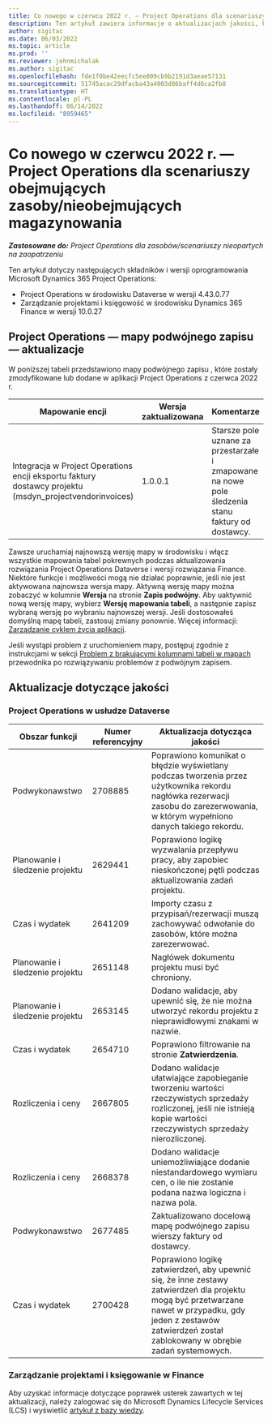 ```yaml
---
title: Co nowego w czerwcu 2022 r. — Project Operations dla scenariuszy obejmujących zasoby/nieobejmujących magazynowania
description: Ten artykuł zawiera informacje o aktualizacjach jakości, które są dostępne w wydaniu z czerwca 2022 r. wdrożenia Microsoft Dynamics 365 Project Operations dla scenariuszy opartych na zasobach/niemagazynowanych.
author: sigitac
ms.date: 06/03/2022
ms.topic: article
ms.prod: ''
ms.reviewer: johnmichalak
ms.author: sigitac
ms.openlocfilehash: fde1f0be42eecfc5ee809cb9b2191d3aeae57131
ms.sourcegitcommit: 51745acac29dfacba43a4003d86baff4d6ca2fb8
ms.translationtype: HT
ms.contentlocale: pl-PL
ms.lasthandoff: 06/14/2022
ms.locfileid: "8959465"
---
```

# <a name="whats-new-june-2022---project-operations-for-resourcenon-stocked-based-scenarios"></a>Co nowego w czerwcu 2022 r. — Project Operations dla scenariuszy obejmujących zasoby/nieobejmujących magazynowania

_**Zastosowane do:** Project Operations dla zasobów/scenariuszy nieopartych na zaopatrzeniu_

Ten artykuł dotyczy następujących składników i wersji oprogramowania Microsoft Dynamics 365 Project Operations:

- Project Operations w środowisku Dataverse w wersji 4.43.0.77
- Zarządzanie projektami i księgowość w środowisku Dynamics 365 Finance w wersji 10.0.27

## <a name="project-operations-dual-write-maps-updates"></a>Project Operations — mapy podwójnego zapisu — aktualizacje

W poniższej tabeli przedstawiono mapy podwójnego zapisu , które zostały zmodyfikowane lub dodane w aplikacji Project Operations z czerwca 2022 r.

| Mapowanie encji | Wersja zaktualizowana | Komentarze |
| --- | --- | --- |
| Integracja w Project Operations encji eksportu faktury dostawcy projektu (msdyn_projectvendorinvoices) | 1.0.0.1 | Starsze pole uznane za przestarzałe i zmapowane na nowe pole śledzenia stanu faktury od dostawcy. |

Zawsze uruchamiaj najnowszą wersję mapy w środowisku i włącz wszystkie mapowania tabel pokrewnych podczas aktualizowania rozwiązania Project Operations Dataverse i wersji rozwiązania Finance. Niektóre funkcje i możliwości mogą nie działać poprawnie, jeśli nie jest aktywowana najnowsza wersja mapy. Aktywną wersję mapy można zobaczyć w kolumnie **Wersja** na stronie **Zapis podwójny**. Aby uaktywnić nową wersję mapy, wybierz **Wersję mapowania tabeli**, a następnie zapisz wybraną wersję po wybraniu najnowszej wersji. Jeśli dostosowałeś domyślną mapę tabeli, zastosuj zmiany ponownie. Więcej informacji: [Zarządzanie cyklem życia aplikacji](/dynamics365/fin-ops-core/dev-itpro/data-entities/dual-write/app-lifecycle-management).

Jeśli wystąpi problem z uruchomieniem mapy, postępuj zgodnie z instrukcjami w sekcji [Problem z brakującymi kolumnami tabeli w mapach](/dynamics365/fin-ops-core/dev-itpro/data-entities/dual-write/dual-write-troubleshooting-finops-upgrades#missing-table-columns-issue-on-maps) przewodnika po rozwiązywaniu problemów z podwójnym zapisem.

## <a name="quality-updates"></a>Aktualizacje dotyczące jakości

### <a name="project-operations-on-dataverse"></a>Project Operations w usłudze Dataverse

| Obszar funkcji | Numer referencyjny | Aktualizacja dotycząca jakości |
| --- | --- | --- |
| Podwykonawstwo | 2708885 | Poprawiono komunikat o błędzie wyświetlany podczas tworzenia przez użytkownika rekordu nagłówka rezerwacji zasobu do zarezerwowania, w którym wypełniono danych takiego rekordu. |
| Planowanie i śledzenie projektu | 2629441 | Poprawiono logikę wyzwalania przepływu pracy, aby zapobiec nieskończonej pętli podczas aktualizowania zadań projektu. |
| Czas i wydatek | 2641209 | Importy czasu z przypisań/rezerwacji muszą zachowywać odwołanie do zasobów, które można zarezerwować. |
| Planowanie i śledzenie projektu | 2651148 | Nagłówek dokumentu projektu musi być chroniony.|
| Planowanie i śledzenie projektu | 2653145 | Dodano walidacje, aby upewnić się, że nie można utworzyć rekordu projektu z nieprawidłowymi znakami w nazwie. |
| Czas i wydatek | 2654710 | Poprawiono filtrowanie na stronie **Zatwierdzenia**. |
| Rozliczenia i ceny | 2667805 | Dodano walidacje ułatwiające zapobieganie tworzeniu wartości rzeczywistych sprzedaży rozliczonej, jeśli nie istnieją kopie wartości rzeczywistych sprzedaży nierozliczonej. |
| Rozliczenia i ceny | 2668378 | Dodano walidacje uniemożliwiające dodanie niestandardowego wymiaru cen, o ile nie zostanie podana nazwa logiczna i nazwa pola. |
| Podwykonawstwo | 2677485 | Zaktualizowano docelową mapę podwójnego zapisu wierszy faktury od dostawcy. |
| Czas i wydatek | 2700428 | Poprawiono logikę zatwierdzeń, aby upewnić się, że inne zestawy zatwierdzeń dla projektu mogą być przetwarzane nawet w przypadku, gdy jeden z zestawów zatwierdzeń został zablokowany w obrębie zadań systemowych. |

### <a name="project-management-and-accounting-in-finance"></a>Zarządzanie projektami i księgowanie w Finance

Aby uzyskać informacje dotyczące poprawek usterek zawartych w tej aktualizacji, należy zalogować się do Microsoft Dynamics Lifecycle Services (LCS) i wyświetlić [artykuł z bazy wiedzy](https://fix.lcs.dynamics.com/Issue/Details?bugId=673271).
